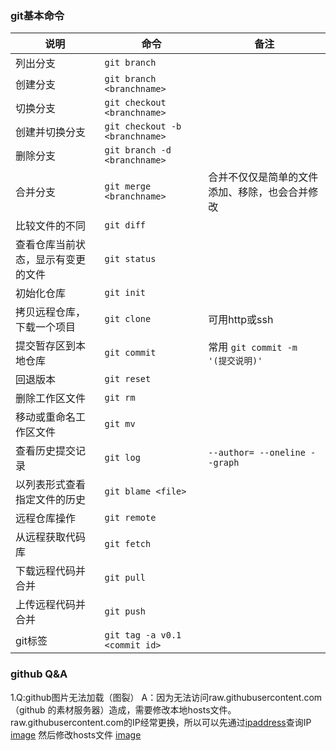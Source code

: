 ### git基本命令

说明 | 命令 |备注
------------ | -------------- | ------------
列出分支 | `git branch` 
创建分支 | `git branch <branchname>`
切换分支  | `git checkout <branchname>`
创建并切换分支  | `git checkout -b <branchname>`
删除分支  | `git branch -d <branchname>`
合并分支  | `git merge <branchname>`  | 合并不仅仅是简单的文件添加、移除，也会合并修改
比较文件的不同 | `git diff`
查看仓库当前状态，显示有变更的文件 | `git status`
初始化仓库 | `git init`
拷贝远程仓库，下载一个项目 | `git clone` | 可用http或ssh
提交暂存区到本地仓库 | `git commit` | 常用 `git commit -m '(提交说明)'`
回退版本 | `git reset`
删除工作区文件 | `git rm`
移动或重命名工作区文件 | `git mv`
查看历史提交记录 | `git log` | `--author= --oneline --graph`
以列表形式查看指定文件的历史 | `git blame <file>`
远程仓库操作 | `git remote`
从远程获取代码库 | `git fetch`
下载远程代码并合并 | `git pull`
上传远程代码并合并 | `git push`
git标签 | `git tag -a v0.1 <commit id>`

### github Q&A
1.Q:github图片无法加载（图裂）
  A：因为无法访问raw.githubusercontent.com（github 的素材服务器）造成，需要修改本地hosts文件。
  raw.githubusercontent.com的IP经常更换，所以可以先通过[ipaddress](https://www.ipaddress.com/)查询IP
  [image](https://github.com/Larry031/Note/blob/master/%E9%99%84%E4%BB%B6/%E6%9F%A5%E8%AF%A2GithubUsercontent%E7%9A%84IP%E5%9C%B0%E5%9D%80.png)
  然后修改hosts文件
  [image](https://github.com/Larry031/Note/blob/master/%E9%99%84%E4%BB%B6/%E4%BF%AE%E6%94%B9hosts%E6%96%87%E4%BB%B6.png)
  
